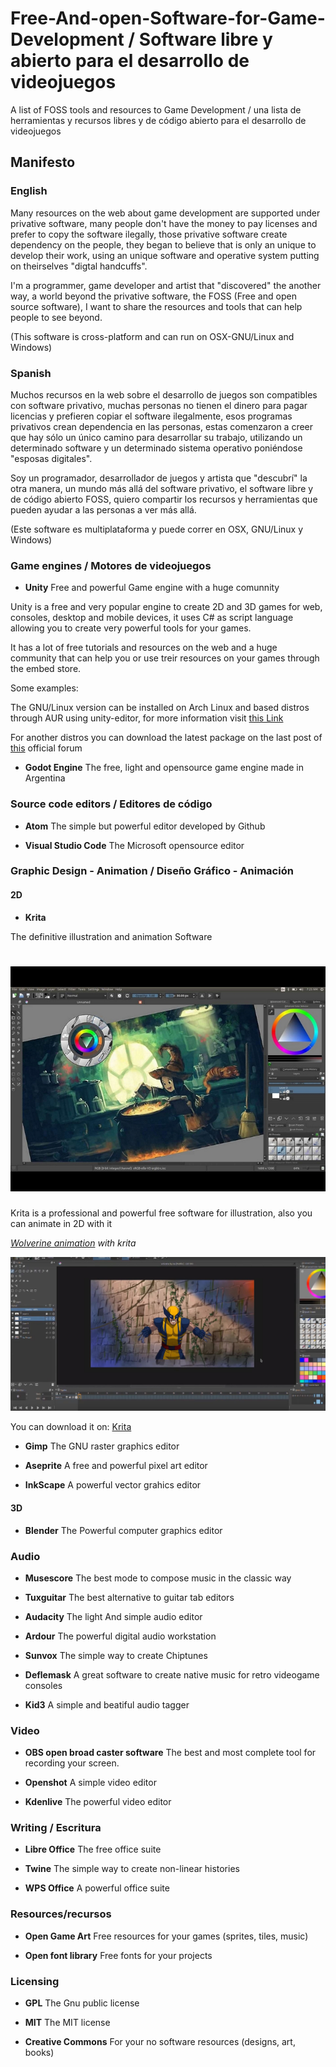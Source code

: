 # Free-And-open-Software-for-Game-Development / Software libre y abierto para el desarrollo de videojuegos

A list of FOSS tools and resources to Game Development / una lista de herramientas y recursos libres y de código abierto para el desarrollo de videojuegos

## Manifesto

### English

Many resources on the web about game development are supported under privative software, many people don't have the money to pay licenses and prefer to copy the software ilegally, those privative software create dependency on the people, they began to believe that is only an unique to develop their work, using an unique software and operative system putting on theirselves "digtal handcuffs".

I'm a programmer, game developer and artist that "discovered" the another way, a world beyond the privative software, the FOSS (Free and open source software), I want to share the resources and tools that can help people to see beyond.

(This software is cross-platform and can run on OSX-GNU/Linux and Windows)

### Spanish

Muchos recursos en la web sobre el desarrollo de juegos son compatibles con software privativo, muchas personas no tienen el dinero para pagar licencias y prefieren copiar el software ilegalmente, esos programas privativos crean dependencia en las personas, estas comenzaron a creer que hay sólo un único camino para desarrollar su trabajo, utilizando un determinado software y un determinado sistema operativo poniéndose "esposas digitales".

Soy un programador, desarrollador de juegos y artista que "descubrí" la otra manera, un mundo más allá del software privativo, el software libre y de código abierto FOSS, quiero compartir los recursos y herramientas que pueden ayudar a las personas a ver más allá.

(Este software es multiplataforma y puede correr en OSX, GNU/Linux y Windows)

### Game engines / Motores de videojuegos

* **Unity**
Free and powerful Game engine with a huge comunnity

Unity is a free and very popular engine to create 2D and 3D games for web, consoles, desktop and mobile devices, it uses C# as script language allowing you to create very powerful tools for your games.

It has a lot of free tutorials and resources on the web and a huge community that can help you or use treir resources on your games through the embed store.

Some examples:


The GNU/Linux version can be installed on Arch Linux and based distros through AUR using unity-editor, for more information visit [this Link](https://wiki.archlinux.org/index.php/Unity3D)

For another distros you can download the latest package on the last post of [this](https://forum.unity.com/threads/unity-on-linux-release-notes-and-known-issues.350256/) official forum

* **Godot Engine**
The free, light and opensource game engine made in Argentina

### Source code editors / Editores de código

* **Atom**
The simple but powerful editor developed by Github

* **Visual Studio Code**
The Microsoft opensource editor

### Graphic Design - Animation / Diseño Gráfico - Animación

#### 2D

* **Krita**

The definitive illustration and animation Software

![alt text ](https://github.com/DavidLatorre/Free-And-open-Software-for-Game-Development/blob/master/Assets/Krita.jpeg "krita Screenshot")
===

Krita is a professional and powerful free software for illustration, also you can animate in 2D with it

*[Wolverine animation](https://www.youtube.com/watch?v=wCeIrwkvP68) with krita*

![alt text ](https://github.com/DavidLatorre/Free-And-open-Software-for-Game-Development/blob/master/Assets/krita_wolwerine_screenshot.jpeg "wolverine Animation Process")

You can download it on: [Krita](https://krita.org/)

* **Gimp**
The GNU raster graphics editor

* **Aseprite**
A free and powerful pixel art editor

* **InkScape**
A powerful vector grahics editor

#### 3D

* **Blender**
The Powerful computer graphics editor

### Audio

* **Musescore**
The best mode to compose music in the classic way

* **Tuxguitar**
The best alternative to guitar tab editors

* **Audacity**
The light And simple audio editor

* **Ardour**
The powerful digital audio workstation

* **Sunvox**
The simple way to create Chiptunes

* **Deflemask**
A great software to create native music for retro videogame consoles

* **Kid3**
A simple and beatiful audio tagger

### Video

* **OBS open broad caster software** 
The best and most complete tool for recording your screen.

* **Openshot** A simple video editor

* **Kdenlive** The powerful video editor

### Writing / Escritura

* **Libre Office**
The free office suite

* **Twine**
The simple way to create non-linear histories

* **WPS Office**
A powerful office suite

### Resources/recursos

* **Open Game Art**
Free resources for your games (sprites, tiles, music)

* **Open font library**
Free fonts for your projects

### Licensing 

* **GPL**
The Gnu public license

* **MIT**
The MIT license

* **Creative Commons**
For your no software resources (designs, art, books)